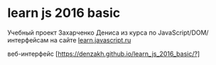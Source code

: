 # learn js 2016 basic
Учебный проект Захарченко Дениса
из курса по JavaScript/DOM/интерфейсам
на сайте [learn.javascript.ru](http://learn.javascript.ru)

веб-интерфейс [https://denzakh.github.io/learn_js_2016_basic/?]
